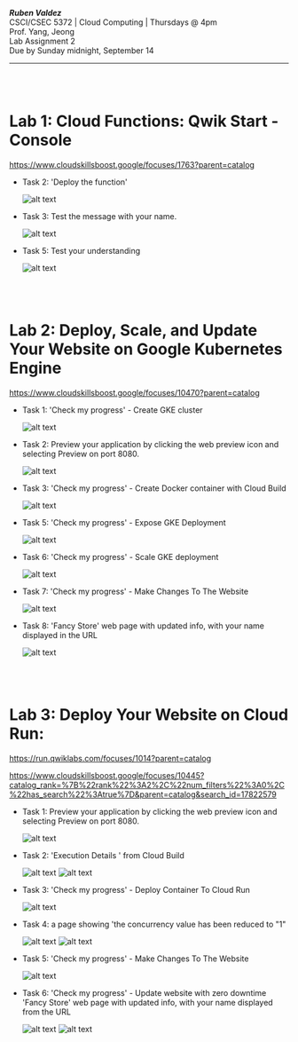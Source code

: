 ***Ruben Valdez*** <br>
CSCI/CSEC 5372 | Cloud Computing | Thursdays @ 4pm<br>
Prof. Yang, Jeong <br>
Lab Assignment 2 <br>
Due by Sunday midnight, September 14

---

<br><br>

# Lab 1: Cloud Functions: Qwik Start - Console

https://www.cloudskillsboost.google/focuses/1763?parent=catalog

- Task 2: 'Deploy the function'

    ![alt text](image.png)

- Task 3: Test the message with your name. 

    ![alt text](image-1.png)

- Task 5: Test your understanding

    ![alt text](image-2.png)


<br><br>

# Lab 2: Deploy, Scale, and Update Your Website on Google Kubernetes Engine
    
https://www.cloudskillsboost.google/focuses/10470?parent=catalog

- Task 1: 'Check my progress' - Create GKE cluster

    ![alt text](image-3.png)

- Task 2: Preview your application by clicking the web preview icon and selecting Preview on port 8080.

    ![alt text](image-4.png)

- Task 3: 'Check my progress' - Create Docker container with Cloud Build 

    ![alt text](image-5.png)

- Task 5: 'Check my progress' - Expose GKE Deployment 

    ![alt text](image-6.png)

- Task 6: 'Check my progress' - Scale GKE deployment 

    ![alt text](image-7.png)

- Task 7: 'Check my progress' - Make Changes To The Website 

    ![alt text](image-8.png)

- Task 8: 'Fancy Store' web page with updated info, with your name displayed in the URL

    ![alt text](image-10.png)


<br><br>

# Lab 3: Deploy Your Website on Cloud Run: 

https://run.qwiklabs.com/focuses/1014?parent=catalog

https://www.cloudskillsboost.google/focuses/10445?catalog_rank=%7B%22rank%22%3A2%2C%22num_filters%22%3A0%2C%22has_search%22%3Atrue%7D&parent=catalog&search_id=17822579

- Task 1: Preview your application by clicking the web preview icon and selecting Preview on port 8080.

    ![alt text](image-11.png)

- Task 2: 'Execution Details ' from Cloud Build

    ![alt text](image-12.png) ![alt text](image-13.png)

- Task 3: 'Check my progress' - Deploy Container To Cloud Run 

    ![alt text](image-14.png)

- Task 4: a page showing 'the concurrency value has been reduced to "1" 

    ![alt text](image-15.png) ![alt text](image-16.png)

- Task 5: 'Check my progress' - Make Changes To The Website 

    ![alt text](image-17.png)

- Task 6: 'Check my progress' - Update website with zero downtime 'Fancy Store' web page with updated info, with your name displayed from the URL

    ![alt text](image-19.png) ![alt text](image-18.png)






